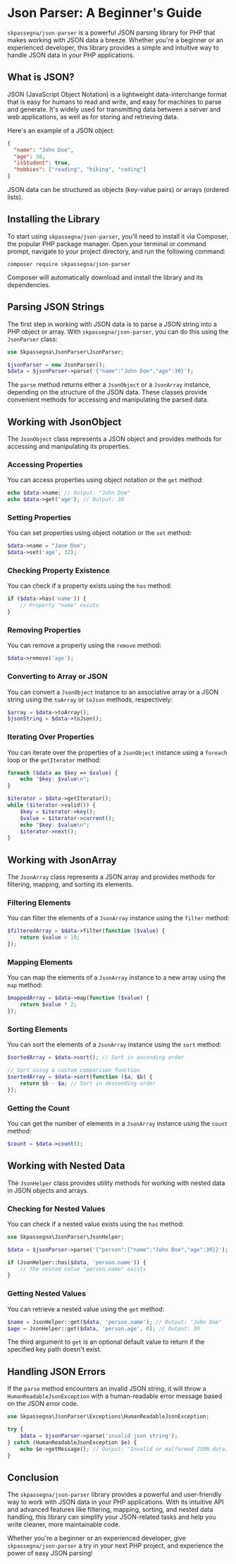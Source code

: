 # Json Parser: A Beginner's Guide

`skpassegna/json-parser` is a powerful JSON parsing library for PHP that makes working with JSON data a breeze. Whether you're a beginner or an experienced developer, this library provides a simple and intuitive way to handle JSON data in your PHP applications.

## What is JSON?

JSON (JavaScript Object Notation) is a lightweight data-interchange format that is easy for humans to read and write, and easy for machines to parse and generate. It's widely used for transmitting data between a server and web applications, as well as for storing and retrieving data.

Here's an example of a JSON object:

```json
{
  "name": "John Doe",
  "age": 30,
  "isStudent": true,
  "hobbies": ["reading", "hiking", "coding"]
}
```

JSON data can be structured as objects (key-value pairs) or arrays (ordered lists).

## Installing the Library

To start using `skpassegna/json-parser`, you'll need to install it via Composer, the popular PHP package manager. Open your terminal or command prompt, navigate to your project directory, and run the following command:

```
composer require skpassegna/json-parser
```

Composer will automatically download and install the library and its dependencies.

## Parsing JSON Strings

The first step in working with JSON data is to parse a JSON string into a PHP object or array. With `skpassegna/json-parser`, you can do this using the `JsonParser` class:

```php
use Skpassegna\JsonParser\JsonParser;

$jsonParser = new JsonParser();
$data = $jsonParser->parse('{"name":"John Doe","age":30}');
```

The `parse` method returns either a `JsonObject` or a `JsonArray` instance, depending on the structure of the JSON data. These classes provide convenient methods for accessing and manipulating the parsed data.

## Working with JsonObject

The `JsonObject` class represents a JSON object and provides methods for accessing and manipulating its properties.

### Accessing Properties

You can access properties using object notation or the `get` method:

```php
echo $data->name; // Output: "John Doe"
echo $data->get('age'); // Output: 30
```

### Setting Properties

You can set properties using object notation or the `set` method:

```php
$data->name = "Jane Doe";
$data->set('age', 32);
```

### Checking Property Existence

You can check if a property exists using the `has` method:

```php
if ($data->has('name')) {
    // Property "name" exists
}
```

### Removing Properties

You can remove a property using the `remove` method:

```php
$data->remove('age');
```

### Converting to Array or JSON

You can convert a `JsonObject` instance to an associative array or a JSON string using the `toArray` or `toJson` methods, respectively:

```php
$array = $data->toArray();
$jsonString = $data->toJson();
```

### Iterating Over Properties

You can iterate over the properties of a `JsonObject` instance using a `foreach` loop or the `getIterator` method:

```php
foreach ($data as $key => $value) {
    echo "$key: $value\n";
}

$iterator = $data->getIterator();
while ($iterator->valid()) {
    $key = $iterator->key();
    $value = $iterator->current();
    echo "$key: $value\n";
    $iterator->next();
}
```

## Working with JsonArray

The `JsonArray` class represents a JSON array and provides methods for filtering, mapping, and sorting its elements.

### Filtering Elements

You can filter the elements of a `JsonArray` instance using the `filter` method:

```php
$filteredArray = $data->filter(function ($value) {
    return $value > 10;
});
```

### Mapping Elements

You can map the elements of a `JsonArray` instance to a new array using the `map` method:

```php
$mappedArray = $data->map(function ($value) {
    return $value * 2;
});
```

### Sorting Elements

You can sort the elements of a `JsonArray` instance using the `sort` method:

```php
$sortedArray = $data->sort(); // Sort in ascending order

// Sort using a custom comparison function
$sortedArray = $data->sort(function ($a, $b) {
    return $b - $a; // Sort in descending order
});
```

### Getting the Count

You can get the number of elements in a `JsonArray` instance using the `count` method:

```php
$count = $data->count();
```

## Working with Nested Data

The `JsonHelper` class provides utility methods for working with nested data in JSON objects and arrays.

### Checking for Nested Values

You can check if a nested value exists using the `has` method:

```php
use Skpassegna\JsonParser\JsonHelper;

$data = $jsonParser->parse('{"person":{"name":"John Doe","age":30}}');

if (JsonHelper::has($data, 'person.name')) {
    // The nested value "person.name" exists
}
```

### Getting Nested Values

You can retrieve a nested value using the `get` method:

```php
$name = JsonHelper::get($data, 'person.name'); // Output: "John Doe"
$age = JsonHelper::get($data, 'person.age', 0); // Output: 30
```

The third argument to `get` is an optional default value to return if the specified key path doesn't exist.

## Handling JSON Errors

If the `parse` method encounters an invalid JSON string, it will throw a `HumanReadableJsonException` with a human-readable error message based on the JSON error code.

```php
use Skpassegna\JsonParser\Exceptions\HumanReadableJsonException;

try {
    $data = $jsonParser->parse('invalid json string');
} catch (HumanReadableJsonException $e) {
    echo $e->getMessage(); // Output: "Invalid or malformed JSON data. The syntax is incorrect."
}
```

## Conclusion

The `skpassegna/json-parser` library provides a powerful and user-friendly way to work with JSON data in your PHP applications. With its intuitive API and advanced features like filtering, mapping, sorting, and nested data handling, this library can simplify your JSON-related tasks and help you write cleaner, more maintainable code.

Whether you're a beginner or an experienced developer, give `skpassegna/json-parser` a try in your next PHP project, and experience the power of easy JSON parsing!
